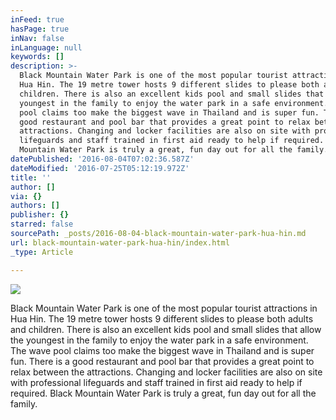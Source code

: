 ```yaml
---
inFeed: true
hasPage: true
inNav: false
inLanguage: null
keywords: []
description: >-
  Black Mountain Water Park is one of the most popular tourist attractions in
  Hua Hin. The 19 metre tower hosts 9 different slides to please both adults and
  children. There is also an excellent kids pool and small slides that allow the
  youngest in the family to enjoy the water park in a safe environment. The wave
  pool claims too make the biggest wave in Thailand and is super fun. There is a
  good restaurant and pool bar that provides a great point to relax between the
  attractions. Changing and locker facilities are also on site with professional
  lifeguards and staff trained in first aid ready to help if required. Black
  Mountain Water Park is truly a great, fun day out for all the family.
datePublished: '2016-08-04T07:02:36.587Z'
dateModified: '2016-07-25T05:12:19.972Z'
title: ''
author: []
via: {}
authors: []
publisher: {}
starred: false
sourcePath: _posts/2016-08-04-black-mountain-water-park-hua-hin.md
url: black-mountain-water-park-hua-hin/index.html
_type: Article

---
```

![](https://the-grid-user-content.s3-us-west-2.amazonaws.com/9d23c64f-7890-4619-ac61-88713138f90c.jpg)

Black Mountain Water Park is one of the most popular tourist attractions in Hua Hin. The 19 metre tower hosts 9 different slides to please both adults and children. There is also an excellent kids pool and small slides that allow the youngest in the family to enjoy the water park in a safe environment. The wave pool claims too make the biggest wave in Thailand and is super fun. There is a good restaurant and pool bar that provides a great point to relax between the attractions. Changing and locker facilities are also on site with professional lifeguards and staff trained in first aid ready to help if required. Black Mountain Water Park is truly a great, fun day out for all the family.